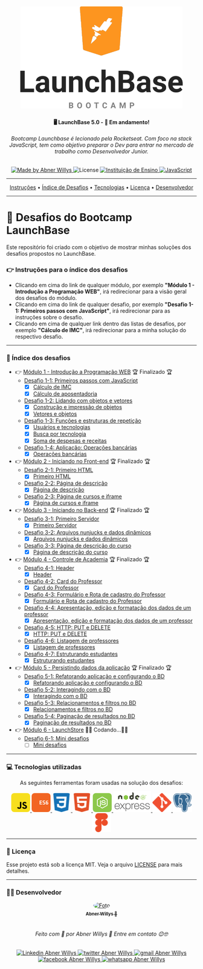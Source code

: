 <h1 align="center">
  <img 
    src="/readme-assets/logo-launchbase.png"
    width="430px"
    alt="Logo do LaunchBase">
</h1>


<h4 align="center">
  🖥️  LaunchBase  5.0  - 🚀  Em andamento!
</h4>

<h6 align="center">
  Bootcamp Launchbase é lecionado pela Rocketseat. Com foco na stack JavaScript, tem como objetivo preparar o Dev para entrar no mercado de trabalho como Desenvolvedor Junior.    
</h6>

<p align="center">
  <a href="https://www.linkedin.com/in/abnerwillys/">
    <img 
      alt="Made by Abner Willys" 
      src="https://img.shields.io/badge/MADE%20BY-Abner%20Willys-%230077b5?style=flat-square&logo=linkedin">
  </a>

  <img alt="License" src="https://img.shields.io/badge/license-MIT-%20brightgreen?style=flat-square&logo=">

  <a href="https://rocketseat.com.br/">
    <img 
      alt="Instituição de Ensino" 
      src="https://img.shields.io/badge/-Rocketseat-%237159c1?style=flat-square&logo=apache-rocketMQ&logoColor=White">
  </a>

  <a href="https://www.javascript.com/">
    <img 
      alt="JavaScript" 
      src="https://img.shields.io/badge/STACK-JavaScript-%23F7DF1E?style=flat-square&logo=JAVASCRIPT">
  </a>
</p>

---

<p align="center">
 <a href="#-instruções-para-o-índice-dos-desafios">Instruções</a> •
 <a href="#-índice-dos-desafios">Índice de Desafios</a> • 
 <a href="#-tecnologias-utilizadas">Tecnologias</a> • 
 <a href="#-licença">Licença</a> • 
 <a href="#-desenvolvedor">Desenvolvedor</a>
</p>

---
# 🚀 Desafios do Bootcamp LaunchBase 

Este repositório foi criado com o objetivo de mostrar minhas soluções dos desafios propostos no LaunchBase.


### 👉 Instruções para o índice dos desafios

- Clicando em cima do link de qualquer módulo, por exemplo **"Módulo 1 - Introdução a Programação WEB"**, irá redirecionar para a visão geral dos desafios do módulo.
- Clicando em cima do link de qualquer desafio, por exemplo **"Desafio 1-1: Primeiros passos com JavaScript"**, irá redirecionar para as instruções sobre o desafio.
- Clicando em cima de qualquer link dentro das listas de desafios, por exemplo **"Cálculo de IMC"**, irá redirecionar para a minha solução do respectivo desafio.

---

### 🤯 Índice dos desafios

- :point_right: [Módulo 1 - Introdução a Programação WEB](https://github.com/abner-starkasty/bootcamp-launchbase-desafios-01) 🏆 Finalizado 🏆
  - [Desafio 1-1: Primeiros passos com JavaScript](https://github.com/abner-starkasty/bootcamp-launchbase-desafios-01/blob/master/desafios/01-1-primeiros-passos-com-js.md)
    - [x] [Cálculo de IMC](https://github.com/abner-starkasty/Bootcamp-Launchbase-5.0-Challenges/blob/master/Module01-Introduction-to-WEB-programming/Challenge-01-01/BMI-calculation.js)
    - [x] [Cálculo de aposentadoria](https://github.com/abner-starkasty/Bootcamp-Launchbase-5.0-Challenges/blob/master/Module01-Introduction-to-WEB-programming/Challenge-01-01/retirement-calculation.js)
  - [Desafio 1-2: Lidando com objetos e vetores](https://github.com/abner-starkasty/bootcamp-launchbase-desafios-01/blob/master/desafios/01-2-lidando-com-objetos-e-vetores.md)
    - [x] [Construção e impressão de objetos](https://github.com/abner-starkasty/Bootcamp-Launchbase-5.0-Challenges/blob/master/Module01-Introduction-to-WEB-programming/Challenge-01-02/construction-and-printing-of-objects.js)
    - [x] [Vetores e objetos](https://github.com/abner-starkasty/Bootcamp-Launchbase-5.0-Challenges/blob/master/Module01-Introduction-to-WEB-programming/Challenge-01-02/arrays-and-objects.js)
  - [Desafio 1-3: Funções e estruturas de repetição](https://github.com/abner-starkasty/bootcamp-launchbase-desafios-01/blob/master/desafios/01-3-funcoes-e-estruturas-de-repeticao.md)
    - [x] [Usuários e tecnologias](https://github.com/abner-starkasty/Bootcamp-Launchbase-5.0-Challenges/blob/master/Module01-Introduction-to-WEB-programming/Challenge-01-03/users-and-technologies.js)
    - [x] [Busca por tecnologia](https://github.com/abner-starkasty/Bootcamp-Launchbase-5.0-Challenges/blob/master/Module01-Introduction-to-WEB-programming/Challenge-01-03/search-for-technology.js)
    - [x] [Soma de despesas e receitas](https://github.com/abner-starkasty/Bootcamp-Launchbase-5.0-Challenges/blob/master/Module01-Introduction-to-WEB-programming/Challenge-01-03/sum-of-expenses-and-revenues.js)
  - [Desafio 1-4: Aplicação: Operações bancárias](https://github.com/abner-starkasty/bootcamp-launchbase-desafios-01/blob/master/desafios/01-4-aplicacao-operacoes-bancarias.md)
    - [x] [Operações bancárias](https://github.com/abner-starkasty/Bootcamp-Launchbase-5.0-Challenges/blob/master/Module01-Introduction-to-WEB-programming/Challenge-01-04/banking-operations.js)
- :point_right: [Módulo 2 - Iniciando no Front-end](https://github.com/abner-starkasty/bootcamp-launchbase-desafios-02) 🏆 Finalizado 🏆
  - [Desafio 2-1: Primeiro HTML](https://github.com/abner-starkasty/bootcamp-launchbase-desafios-02/blob/master/desafios/02-1-primeiro-html.md)
    - [x] [Primeiro HTML](https://github.com/abner-starkasty/Bootcamp-Launchbase-5.0-Challenges/tree/master/Module02-Starting-at-the-Front-end/Challenge-02-01)
  - [Desafio 2-2: Página de descrição](https://github.com/abner-starkasty/bootcamp-launchbase-desafios-02/blob/master/desafios/02-2-pagina-descricao.md)
    - [x] [Página de descrição](https://github.com/abner-starkasty/Bootcamp-Launchbase-5.0-Challenges/tree/master/Module02-Starting-at-the-Front-end/Challenge-02-02)
  - [Desafio 2-3: Página de cursos e iframe](https://github.com/abner-starkasty/bootcamp-launchbase-desafios-02/blob/master/desafios/02-3-pagina-cursos-e-iframe.md)
    - [x] [Página de cursos e iframe](https://github.com/abner-starkasty/Bootcamp-Launchbase-5.0-Challenges/tree/master/Module02-Starting-at-the-Front-end/Challenge-02-03)
- :point_right: [Módulo 3 - Iniciando no Back-end](https://github.com/abner-starkasty/bootcamp-launchbase-desafios-03) 🏆 Finalizado 🏆
  - [Desafio 3-1: Primeiro Servidor](https://github.com/abner-starkasty/bootcamp-launchbase-desafios-03/blob/master/desafios/03-1-primeiro-servidor.md)
    - [x] [Primeiro Servidor](https://github.com/abner-starkasty/Bootcamp-Launchbase-5.0-Challenges/tree/master/Module03-Starting-at-the-Back-end/Challenge-03-01)
  - [Desafio 3-2: Arquivos nunjucks e dados dinâmicos](https://github.com/abner-starkasty/bootcamp-launchbase-desafios-03/blob/master/desafios/03-2-nunjucks-e-dados-dinamicos.md)
    - [x] [Arquivos nunjucks e dados dinâmicos](https://github.com/abner-starkasty/Bootcamp-Launchbase-5.0-Challenges/tree/master/Module03-Starting-at-the-Back-end/Challenge-03-02)
  - [Desafio 3-3: Página de descrição do curso](https://github.com/abner-starkasty/bootcamp-launchbase-desafios-03/blob/master/desafios/03-3-pagina-descricao-curso.md)
    - [x] [Página de descrição do curso](https://github.com/abner-starkasty/Bootcamp-Launchbase-5.0-Challenges/tree/master/Module03-Starting-at-the-Back-end/Challenge-03-03)
- :point_right: [Módulo 4 - Controle de Academia](https://github.com/abner-starkasty/bootcamp-launchbase-desafios-04) 🏆 Finalizado 🏆
  - [Desafio 4-1: Header](https://github.com/abner-starkasty/bootcamp-launchbase-desafios-04/blob/master/desafios/04-1-header.md)
    - [x] [Header](https://github.com/abner-starkasty/Bootcamp-Launchbase-5.0-Challenges/tree/master/Module04-My-teachers/Challenge-04-01)
  - [Desafio 4-2: Card do Professor](https://github.com/abner-starkasty/bootcamp-launchbase-desafios-04/blob/master/desafios/04-2-card-teacher.md)
    - [x] [Card do Professor](https://github.com/abner-starkasty/Bootcamp-Launchbase-5.0-Challenges/tree/master/Module04-My-teachers/Challenge-04-02)
  - [Desafio 4-3: Formulário e Rota de cadastro do Professor](https://github.com/abner-starkasty/bootcamp-launchbase-desafios-04/blob/master/desafios/04-3-form-and-routes-teacher.md)
    - [x] [Formulário e Rota de cadastro do Professor](https://github.com/abner-starkasty/Bootcamp-Launchbase-5.0-Challenges/tree/master/Module04-My-teachers/Challenge-04-03)
  - [Desafio 4-4: Apresentação, edição e formatação dos dados de um professor](https://github.com/abner-starkasty/bootcamp-launchbase-desafios-04/blob/master/desafios/04-4-show-edit-format-teacher.md)
    - [x] [Apresentação, edição e formatação dos dados de um professor](https://github.com/abner-starkasty/Bootcamp-Launchbase-5.0-Challenges/tree/master/Module04-My-teachers/Challenge-04-04)
  - [Desafio 4-5: HTTP: PUT e DELETE](https://github.com/abner-starkasty/bootcamp-launchbase-desafios-04/blob/master/desafios/04-5-put-delete-teacher.md)
    - [x] [HTTP: PUT e DELETE](https://github.com/abner-starkasty/Bootcamp-Launchbase-5.0-Challenges/tree/master/Module04-My-teachers/Challenge-04-05)
  - [Desafio 4-6: Listagem de professores](https://github.com/abner-starkasty/bootcamp-launchbase-desafios-04/blob/master/desafios/04-6-list-teachers.md)
    - [x] [Listagem de professores](https://github.com/abner-starkasty/Bootcamp-Launchbase-5.0-Challenges/tree/master/Module04-My-teachers/Challenge-04-06)
  - [Desafio 4-7: Estruturando estudantes](https://github.com/abner-starkasty/bootcamp-launchbase-desafios-04/blob/master/desafios/04-7-students.md)
    - [x] [Estruturando estudantes](https://github.com/abner-starkasty/Bootcamp-Launchbase-5.0-Challenges/tree/master/Module04-My-teachers/Challenge-04-07)

- :point_right: [Módulo 5 - Persistindo dados da aplicação](https://github.com/abner-starkasty/bootcamp-launchbase-desafios-05)  🏆 Finalizado 🏆
  - [Desafio 5-1: Refatorando aplicação e configurando o BD](https://github.com/abner-starkasty/bootcamp-launchbase-desafios-05/blob/master/desafios/05-1-refatorando-aplicacao.md)
    - [x] [Refatorando aplicação e configurando o BD](https://github.com/abner-starkasty/Bootcamp-Launchbase-5.0-Challenges/tree/master/Module05-My-teachers-DB/Challenge-05-01)
  - [Desafio 5-2: Interagindo com o BD](https://github.com/abner-starkasty/bootcamp-launchbase-desafios-05/blob/master/desafios/05-2-interagindo-bd.md)
    - [x] [Interagindo com o BD](https://github.com/abner-starkasty/Bootcamp-Launchbase-5.0-Challenges/tree/master/Module05-My-teachers-DB/Challenge-05-02)
  - [Desafio 5-3: Relacionamentos e filtros no BD](https://github.com/abner-starkasty/bootcamp-launchbase-desafios-05/blob/master/desafios/05-3-relacionamentos-filtros-bd.md)
    - [x] [Relacionamentos e filtros no BD](https://github.com/abner-starkasty/Bootcamp-Launchbase-5.0-Challenges/tree/master/Module05-My-teachers-DB/Challenge-05-03)
  - [Desafio 5-4: Paginação de resultados no BD](https://github.com/abner-starkasty/bootcamp-launchbase-desafios-05/blob/master/desafios/05-4-paginacao-bd.md)
    - [x] [Paginação de resultados no BD](https://github.com/abner-starkasty/Bootcamp-Launchbase-5.0-Challenges/tree/master/Module05-My-teachers-DB/Challenge-05-04)

- :point_right: [Módulo 6 - LaunchStore](https://github.com/abner-starkasty/bootcamp-launchbase-desafios-06)  👨‍💻 Codando...👨‍💻
  - [Desafio 6-1: Mini desafios](https://github.com/abner-starkasty/bootcamp-launchbase-desafios-06/blob/master/desafios/06-1-mini-desafios.md)
    - [ ] [Mini desafios]()
---
### 💻 Tecnologias utilizadas

<p align="center">
As seguintes ferramentas foram usadas na solução dos desafios:

<p align="center">
    <a href="https://www.javascript.com/">
        <img 
            src="/readme-assets/icon-javascript.svg" 
            alt="logo JavaScript"
            width="50px"
            style="border-radius: 8px;">
    </a>
    <a href="http://www.ecma-international.org/ecma-262/6.0/">
        <img 
            src="/readme-assets/icon-ecmascript6.svg" 
            alt="logo ECS6"
            width="50px"
            style="border-radius: 8px;">
    </a>
    <a href="https://developer.mozilla.org/en-US/docs/Web/CSS">
        <img 
            src="/readme-assets/icon-css3.svg" 
            alt="logo CSS3"
            width="50px"
            style="border-radius: 8px;">
    </a>
    <a href="https://developer.mozilla.org/en-US/docs/Web/HTML">
        <img 
            src="/readme-assets/icon-html5.svg" 
            alt="logo HTML5"
            width="50px"
            style="border-radius: 8px;">
    </a>
    <a href="https://nodejs.org/en/">
        <img 
            src="/readme-assets/icon-nodejs.svg" 
            alt="logo Node.js"
            width="50px"
            style="border-radius: 8px;">
    </a>
    <a href="https://expressjs.com/">
        <img 
            src="/readme-assets/icon-express2.png" 
            alt="logo framework express"
            width="100px">
    </a>
    <a href="https://git-scm.com/">
        <img 
            src="/readme-assets/icon-git.svg" 
            alt="logo git"
            width="50px">
    </a>
    <a href="https://www.postgresql.org/">
        <img 
            src="/readme-assets/icon-postgresql.svg" 
            alt="logo postgreSQL"
            width="50px">
    </a>
    <a href="https://www.figma.com/">
        <img 
            src="/readme-assets/icon-figma.svg" 
            alt="logo Figma"
            width="50px">
    </a>
</p>


---

### 📜 Licença

Esse projeto está sob a licença MIT. Veja o arquivo [LICENSE](LICENSE) para mais detalhes.

---

### 👨‍💻 Desenvolvedor

<p align="center">
<a href="https://blog.rocketseat.com.br/author/thiago/">
    <img 
        style="border-radius: 50%;" 
        src="https://avatars0.githubusercontent.com/u/59853942?s=460&u=000274e39c7029e3c065fd9a6913c850907d4691&v=4" 
        width="120px;" 
        alt="Foto">
    <br/>
    <sub><b>Abner Willys  🚀</b></sub>
</a>

</br>
</br>

<h6 align="center">
    Feito com 💜 por Abner Willys 🙌 Entre em contato 😊🤓
</h6>

<p align="center">
<a href="https://www.linkedin.com/in/abnerwillys/">
    <img 
        alt="Linkedin Abner Willys" 
        src="https://img.shields.io/badge/-Abner%20Willys-%230077b5?style=flat-square&logo=linkedin">
</a>
<a href="https://twitter.com/AbnerStarkasty">
    <img 
        alt="twitter Abner Willys" 
        src="https://img.shields.io/badge/-@abnerStarkasty-%231ca0f1?style=flat-square&logo=twitter&logoColor=white">
</a>
<a href="mailto:tgmarinho@gmail.com">
    <img 
        alt="gmail Abner Willys" 
        src="https://img.shields.io/badge/-Gmail-%23c14438?style=flat-square&logo=gmail&logoColor=white">
</a>
<a href="https://www.facebook.com/abnerwillys">
    <img 
        alt="facebook Abner Willys" 
        src="https://img.shields.io/badge/-Abner%20Willys-%234267b2?style=flat-square&logo=facebook&logoColor=white">
</a>
<a href="https://bit.ly/3eC6MX5">
    <img 
        alt="whatsapp Abner Willys" 
        src="https://img.shields.io/badge/-Abner%20Willys-%2325D366?style=flat-square&logo=whatsapp&logoColor=white">
</a>